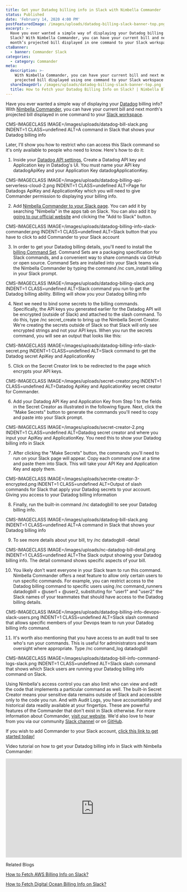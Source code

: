 ```yaml
---
title: Get your Datadog billing info in Slack with Nimbella Commander
status: Published
date: 'February 14, 2020 4:00 PM'
postFeaturedImage: /images/uploads/datadog-billing-slack-banner-top.png
excerpt: >-
  Have you ever wanted a simple way of displaying your Datadog billing info on
  Slack? With Nimbella Commander, you can have your current bill and next
  month’s projected bill displayed in one command to your Slack workspace.
ctaBanner:
  - banner: Commander Slack
categories:
  - category: Commander
meta:
  description: >-
    With Nimbella Commander, you can have your current bill and next month’s
    projected bill displayed using one command to your Slack workspace ✔
  shareImageUrl: /images/uploads/datadog-billing-slack-banner-top.png
  title: How to Fetch your Datadog Billing Info on Slack? | Nimbella Blog
---
```

Have you ever wanted a simple way of displaying your [Datadog](https://www.datadoghq.com/) billing info? With [Nimbella Commander](https://nimbella.com/integrations/commander), you can have your current bill and next month's projected bill displayed in one command to your [Slack workspace](https://nimbella-community.slack.com/apps/AS833QXL0-nimbella-commander?next_id=0).

CMS-IMAGECLASS IMAGE=/images/uploads/datadog-bill-slack.png INDENT=1 CLASS=undefined ALT=A command in Slack that shows your Datadog billing info

Later, I'll show you how to restrict who can access this Slack command so it's only available to people who need to know. Here's how to do it:

1. Inside your [Datadog API settings](https://app.datadoghq.com/account/login?next=%2Faccount%2Fsettings#api), Create a Datadog API key and Application key in Datadog's UI. You must name your API key datadogApiKey and your Application Key datadogApplicationKey.

CMS-IMAGECLASS IMAGE=/images/uploads/datadog-billing-api-serverless-cloud-2.png INDENT=1 CLASS=undefined ALT=Page for Datadogs ApiKey and ApplicationKey which you will need to give Commander permission to displaying your billing info.

2. Add [Nimbella Commander to your Slack page](https://nimbella-community.slack.com/apps/AS833QXL0-nimbella-commander?next_id=0). You can add it by searching "Nimbella" in the apps tab on Slack. You can also add it by [going to our official website](https://nimbella.com) and clicking the "Add to Slack" button.

CMS-IMAGECLASS IMAGE=/images/uploads/datadog-billing-info-slack-commander.png INDENT=1 CLASS=undefined ALT=Slack button that you have to click to add Commander to your Slack account

3. In order to get your Datadog billing details, you'll need to install the [billing Command Set](https://github.com/nimbella/command-sets). Command Sets are a packaging specification for Slack commands, and a convenient way to share commands via GitHub or open source. Command Sets are installed into your Slack teams via the Nimbella Commander by typing the command /nc csm_install billing in your Slack prompt.

CMS-IMAGECLASS IMAGE=/images/uploads/datadog-billing-slack.png INDENT=1 CLASS=undefined ALT=Slack command you run to get the Datadog billing ability. Billing will show you your Datadog billing info

4. Next we need to bind some secrets to the billing commands. Specifically, the API keys you generated earlier for the Datadog API will be encrypted (outside of Slack) and attached to the slash command. To do this, type /nc secret_create to bring up the Nimbella Secret Creator. We're creating the secrets outside of Slack so that Slack will only see encrypted strings and not your API keys. When you run the secrets command, you will see an output that looks like this:  

CMS-IMAGECLASS IMAGE=/images/uploads/datadog-billing-info-slack-secret.png INDENT=1 CLASS=undefined ALT=Slack command to get the Datadog secret ApiKey and ApplicationKey

5. Click on the Secret Creator link to be redirected to the page which encrypts your API keys.  

CMS-IMAGECLASS IMAGE=/images/uploads/secret-creator.png INDENT=1 CLASS=undefined ALT=Datadog ApiKey and ApplicationKey secret creator for Commander.

6. Add your Datadog API Key and Application Key from Step 1 to the fields in the Secret Creator as illustrated in the following figure. Next, click the "Make Secrets" button to generate the commands you'll need to copy and paste into your Slack prompt.

CMS-IMAGECLASS IMAGE=/images/uploads/secret-creator-2.png INDENT=1 CLASS=undefined ALT=Datadog secret creator and where you input your ApiKey and ApplicationKey. You need this to show your Datadog billing info in Slack

7. After clicking the "Make Secrets" button, the commands you'll need to run on your Slack page will appear. Copy each command one at a time and paste them into Slack. This will take your API Key and Application Key and apply them.

CMS-IMAGECLASS IMAGE=/images/uploads/secrete-creator-3-encrypted.png INDENT=1 CLASS=undefined ALT=Output of slash commands for Slack that apply your Datadog secrets to your account. Giving you access to your Datadog billing information

8. Finally, run the built-in command /nc datadogbill to see your Datadog billing info.

CMS-IMAGECLASS IMAGE=/images/uploads/datadog-bill-slack.png INDENT=1 CLASS=undefined ALT=A command in Slack that shows your Datadog billing info

9. To see more details about your bill, try /nc datadogbill -detail

CMS-IMAGECLASS IMAGE=/images/uploads/nc-datadog-bill-detail.png INDENT=1 CLASS=undefined ALT=The Slack output showing your Datadog billing info. The detail command shows specific aspects of your bill.

10. You likely don't want everyone in your Slack team to run this command. Nimbella Commander offers a neat feature to allow only certain users to run specific commands. For example, you can restrict access to the Datadog billing command to specific users using /nc command_runners datadogbill + @user1 + @user2, substituting for "user1" and "user2" the Slack names of your teammates that should have access to the Datadog billing details.

CMS-IMAGECLASS IMAGE=/images/uploads/datadog-billing-info-devops-slack-users.png INDENT=1 CLASS=undefined ALT=Slack slash command that allows specific members of your Devops team to run your Datadog billing info command.

11. It's worth also mentioning that you have access to an audit trail to see who's run your commands. This is useful for administrators and team oversight where appropriate. Type /nc command_log datadogbill

CMS-IMAGECLASS IMAGE=/images/uploads/datadog-bill-info-command-logs-slack.png INDENT=1 CLASS=undefined ALT=Slack slash command that shows which Slack users are running your Datadog billing info command on Slack.

Using Nimbella's access control you can also limit who can view and edit the code that implements a particular command as well. The built-in Secret Creator means your sensitive data remains outside of Slack and accessible only to the code you run. And with Audit Logs, you have accountability and historical data readily available at your fingertips. These are powerful features of the Commander that don't exist in Slack otherwise. For more information about Commander, [visit our website](https://nimbella.com/integrations/commander). We'd also love to hear from you via our community [Slack channel](https://app.slack.com/client/TL64TJWVB/CQE95GHB4) or on [GitHub](https://github.com/nimbella/command-sets).

If you wish to add Commander to your Slack account, [click this link to get started today!
](https://nimbella-community.slack.com/apps/AS833QXL0-nimbella-commander?next_id=0)

Video tutorial on how to get your Datadog billing info in Slack with Nimbella Commander:

<iframe width="560" height="315" src="https://www.youtube.com/embed/T-7qQU9iIgo" frameborder="0" allow="accelerometer; autoplay; encrypted-media; gyroscope; picture-in-picture" allowfullscreen></iframe>

Related Blogs

[How to Fetch AWS Billing Info on Slack?](https://nimbella.com/blog/how-to-fetch-your-aws-billing-info-on-slack)

[How to Fetch Digital Ocean Billing Info on Slack?](https://nimbella.com/blog/how-to-fetch-your-digital-ocean-billing-info-on-slack)
